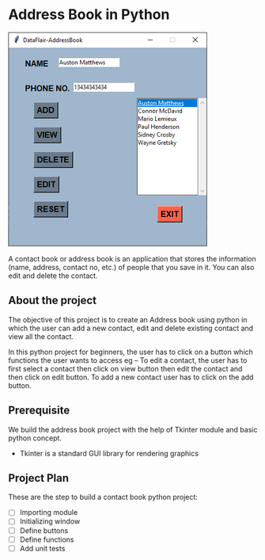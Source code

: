 # Address Book in Python

![img.png](img.png)

A contact book or address book is an application that stores the information 
(name, address, contact no, etc.) of people that you save in it. You can 
also edit and delete the contact.

## About the project

The objective of this project is to create an Address book using python in 
which the user can add a new contact, edit and delete existing contact and 
view all the contact.

In this python project for beginners, the user has to click on a button 
which functions the user wants to access eg – To edit a contact, the user 
has to first select a contact then click on view button then edit the 
contact and then click on edit button. To add a new contact user has to 
click on the add button.

## Prerequisite

We build the address book project with the help of Tkinter module and basic 
python concept.

- Tkinter is a standard GUI library for rendering graphics

## Project Plan

These are the step to build a contact book python project:

- [ ] Importing module
- [ ] Initializing window
- [ ] Define buttons
- [ ] Define functions
- [ ] Add unit tests
